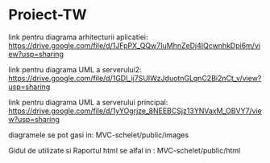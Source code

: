 # Proiect-TW
link pentru diagrama arhitecturii aplicatiei:
https://drive.google.com/file/d/1JFpPX_QQw7IuMhnZeDj4IQcwnhkDpi6m/view?usp=sharing

link pentru diagrama UML a serverului2:
https://drive.google.com/file/d/1GDl_ij7SUIWzJduotnGLqnC2Bi2nCt_v/view?usp=sharing

link pentru diagrama UML a serverului principal:
https://drive.google.com/file/d/1yYOgrjze_8NEEBCSjz13YNVaxM_OBVY7/view?usp=sharing

diagramele se pot gasi in:
MVC-schelet/public/images

Gidul de utilizate si Raportul html se alfal in :
MVC-schelet/public/html
